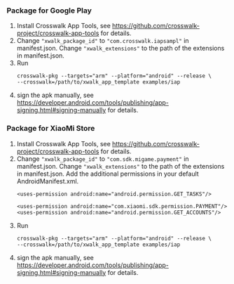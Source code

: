### Package for Google Play
1. Install Crosswalk App Tools, see https://github.com/crosswalk-project/crosswalk-app-tools for details.
2. Change ```"xwalk_package_id"``` to ```"com.crosswalk.iapsampl"``` in manifest.json.
   Change ```"xwalk_extensions"``` to the path of the extensions in manifest.json.
3. Run
    ```
    crosswalk-pkg --targets="arm" --platform="android" --release \
    --crosswalk=/path/to/xwalk_app_template examples/iap
    ```
4. sign the apk manually, see https://developer.android.com/tools/publishing/app-signing.html#signing-manually for details.

### Package for XiaoMi Store
1. Install Crosswalk App Tools, see https://github.com/crosswalk-project/crosswalk-app-tools for details.
2. Change ```"xwalk_package_id"``` to ```"com.sdk.migame.payment"``` in manifest.json.
   Change ```"xwalk_extensions"``` to the path of the extensions in manifest.json.
   Add the additional permissions in your default AndroidManifest.xml.
    ```
    <uses-permission android:name="android.permission.GET_TASKS"/>
    
    <uses-permission android:name="com.xiaomi.sdk.permission.PAYMENT"/>
    <uses-permission android:name="android.permission.GET_ACCOUNTS"/>
    ```
3. Run
    ```
    crosswalk-pkg --targets="arm" --platform="android" --release \
    --crosswalk=/path/to/xwalk_app_template examples/iap
    ```
4. sign the apk manually, see https://developer.android.com/tools/publishing/app-signing.html#signing-manually for details.
